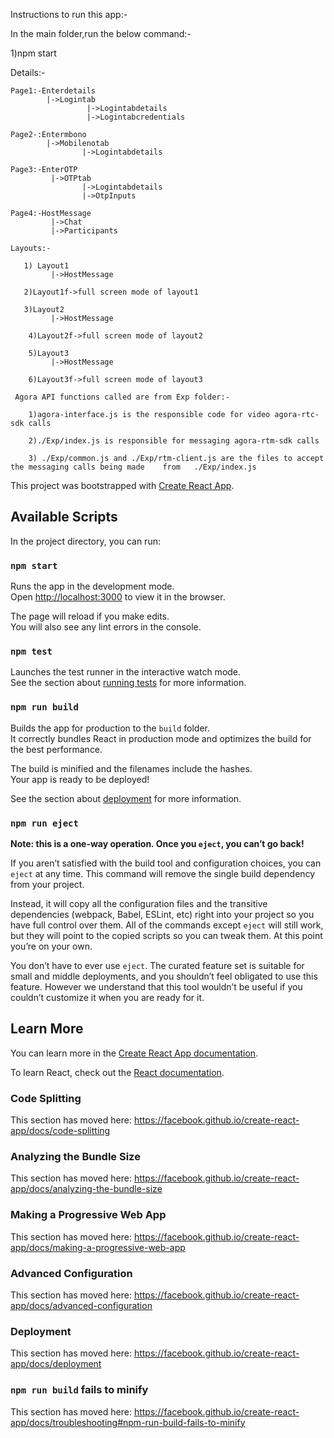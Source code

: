 Instructions to run this app:-

In the main folder,run the below command:-


  1)npm start

  Details:-

    Page1:-Enterdetails
            |->Logintab
                     |->Logintabdetails
                     |->Logintabcredentials
    
    Page2-:Entermbono
            |->Mobilenotab
                    |->Logintabdetails

    Page3:-EnterOTP
             |->OTPtab
                    |->Logintabdetails
                    |->OtpInputs

    Page4:-HostMessage
             |->Chat
             |->Participants

    Layouts:-

       1) Layout1
             |->HostMessage

       2)Layout1f->full screen mode of layout1
             
       3)Layout2
             |->HostMessage
        
        4)Layout2f->full screen mode of layout2

        5)Layout3
             |->HostMessage

        6)Layout3f->full screen mode of layout3

     Agora API functions called are from Exp folder:-

        1)agora-interface.js is the responsible code for video agora-rtc-sdk calls

        2)./Exp/index.js is responsible for messaging agora-rtm-sdk calls 

        3) ./Exp/common.js and ./Exp/rtm-client.js are the files to accept the messaging calls being made    from   ./Exp/index.js

    
                  





This project was bootstrapped with [Create React App](https://github.com/facebook/create-react-app).

## Available Scripts

In the project directory, you can run:

### `npm start`

Runs the app in the development mode.<br />
Open [http://localhost:3000](http://localhost:3000) to view it in the browser.

The page will reload if you make edits.<br />
You will also see any lint errors in the console.

### `npm test`

Launches the test runner in the interactive watch mode.<br />
See the section about [running tests](https://facebook.github.io/create-react-app/docs/running-tests) for more information.

### `npm run build`

Builds the app for production to the `build` folder.<br />
It correctly bundles React in production mode and optimizes the build for the best performance.

The build is minified and the filenames include the hashes.<br />
Your app is ready to be deployed!

See the section about [deployment](https://facebook.github.io/create-react-app/docs/deployment) for more information.

### `npm run eject`

**Note: this is a one-way operation. Once you `eject`, you can’t go back!**

If you aren’t satisfied with the build tool and configuration choices, you can `eject` at any time. This command will remove the single build dependency from your project.

Instead, it will copy all the configuration files and the transitive dependencies (webpack, Babel, ESLint, etc) right into your project so you have full control over them. All of the commands except `eject` will still work, but they will point to the copied scripts so you can tweak them. At this point you’re on your own.

You don’t have to ever use `eject`. The curated feature set is suitable for small and middle deployments, and you shouldn’t feel obligated to use this feature. However we understand that this tool wouldn’t be useful if you couldn’t customize it when you are ready for it.

## Learn More

You can learn more in the [Create React App documentation](https://facebook.github.io/create-react-app/docs/getting-started).

To learn React, check out the [React documentation](https://reactjs.org/).

### Code Splitting

This section has moved here: https://facebook.github.io/create-react-app/docs/code-splitting

### Analyzing the Bundle Size

This section has moved here: https://facebook.github.io/create-react-app/docs/analyzing-the-bundle-size

### Making a Progressive Web App

This section has moved here: https://facebook.github.io/create-react-app/docs/making-a-progressive-web-app

### Advanced Configuration

This section has moved here: https://facebook.github.io/create-react-app/docs/advanced-configuration

### Deployment

This section has moved here: https://facebook.github.io/create-react-app/docs/deployment

### `npm run build` fails to minify

This section has moved here: https://facebook.github.io/create-react-app/docs/troubleshooting#npm-run-build-fails-to-minify
